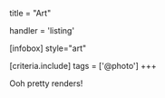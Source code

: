 title = "Art"

handler = 'listing'

[infobox]
style="art"

[criteria.include]
tags = ['@photo']
+++

Ooh pretty renders!
